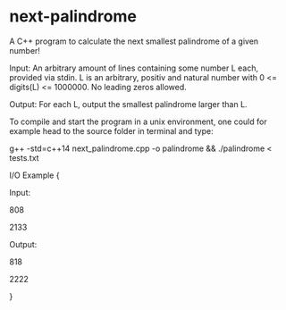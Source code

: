 # next-palindrome
A C++ program to calculate the next smallest palindrome of a given number!

Input: 
An arbitrary amount of lines containing some number L each, provided via stdin.
L is an arbitrary, positiv and natural number with 0 <= digits(L) <= 1000000. No leading zeros allowed.

Output:
For each L, output the smallest palindrome larger than L.

To compile and start the program in a unix environment, one could for example head to the source folder in terminal and type:

g++ -std=c++14 next_palindrome.cpp -o palindrome && ./palindrome < tests.txt

I/O Example
{

Input:

808

2133


Output:

818

2222

}
